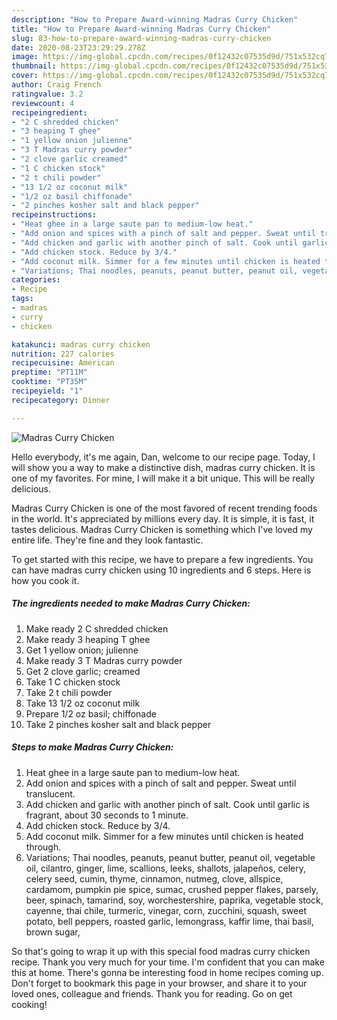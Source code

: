 ```yaml
---
description: "How to Prepare Award-winning Madras Curry Chicken"
title: "How to Prepare Award-winning Madras Curry Chicken"
slug: 83-how-to-prepare-award-winning-madras-curry-chicken
date: 2020-08-23T23:29:29.278Z
image: https://img-global.cpcdn.com/recipes/0f12432c07535d9d/751x532cq70/madras-curry-chicken-recipe-main-photo.jpg
thumbnail: https://img-global.cpcdn.com/recipes/0f12432c07535d9d/751x532cq70/madras-curry-chicken-recipe-main-photo.jpg
cover: https://img-global.cpcdn.com/recipes/0f12432c07535d9d/751x532cq70/madras-curry-chicken-recipe-main-photo.jpg
author: Craig French
ratingvalue: 3.2
reviewcount: 4
recipeingredient:
- "2 C shredded chicken"
- "3 heaping T ghee"
- "1 yellow onion julienne"
- "3 T Madras curry powder"
- "2 clove garlic creamed"
- "1 C chicken stock"
- "2 t chili powder"
- "13 1/2 oz coconut milk"
- "1/2 oz basil chiffonade"
- "2 pinches kosher salt and black pepper"
recipeinstructions:
- "Heat ghee in a large saute pan to medium-low heat."
- "Add onion and spices with a pinch of salt and pepper. Sweat until translucent."
- "Add chicken and garlic with another pinch of salt. Cook until garlic is fragrant, about 30 seconds to 1 minute."
- "Add chicken stock. Reduce by 3/4."
- "Add coconut milk. Simmer for a few minutes until chicken is heated through."
- "Variations; Thai noodles, peanuts, peanut butter, peanut oil, vegetable oil, cilantro, ginger, lime, scallions, leeks, shallots, jalapeños, celery, celery seed, cumin, thyme, cinnamon, nutmeg, clove, allspice, cardamom, pumpkin pie spice, sumac, crushed pepper flakes, parsely, beer, spinach, tamarind, soy, worchestershire, paprika, vegetable stock, cayenne, thai chile, turmeric, vinegar, corn, zucchini, squash, sweet potato, bell peppers, roasted garlic, lemongrass, kaffir lime, thai basil, brown sugar,"
categories:
- Recipe
tags:
- madras
- curry
- chicken

katakunci: madras curry chicken 
nutrition: 227 calories
recipecuisine: American
preptime: "PT11M"
cooktime: "PT35M"
recipeyield: "1"
recipecategory: Dinner

---
```



![Madras Curry Chicken](https://img-global.cpcdn.com/recipes/0f12432c07535d9d/751x532cq70/madras-curry-chicken-recipe-main-photo.jpg)

Hello everybody, it's me again, Dan, welcome to our recipe page. Today, I will show you a way to make a distinctive dish, madras curry chicken. It is one of my favorites. For mine, I will make it a bit unique. This will be really delicious.



Madras Curry Chicken is one of the most favored of recent trending foods in the world. It's appreciated by millions every day. It is simple, it is fast, it tastes delicious. Madras Curry Chicken is something which I've loved my entire life. They're fine and they look fantastic.


To get started with this recipe, we have to prepare a few ingredients. You can have madras curry chicken using 10 ingredients and 6 steps. Here is how you cook it.

<!--inarticleads1-->

##### The ingredients needed to make Madras Curry Chicken:

1. Make ready 2 C shredded chicken
1. Make ready 3 heaping T ghee
1. Get 1 yellow onion; julienne
1. Make ready 3 T Madras curry powder
1. Get 2 clove garlic; creamed
1. Take 1 C chicken stock
1. Take 2 t chili powder
1. Take 13 1/2 oz coconut milk
1. Prepare 1/2 oz basil; chiffonade
1. Take 2 pinches kosher salt and black pepper




<!--inarticleads2-->

##### Steps to make Madras Curry Chicken:

1. Heat ghee in a large saute pan to medium-low heat.
1. Add onion and spices with a pinch of salt and pepper. Sweat until translucent.
1. Add chicken and garlic with another pinch of salt. Cook until garlic is fragrant, about 30 seconds to 1 minute.
1. Add chicken stock. Reduce by 3/4.
1. Add coconut milk. Simmer for a few minutes until chicken is heated through.
1. Variations; Thai noodles, peanuts, peanut butter, peanut oil, vegetable oil, cilantro, ginger, lime, scallions, leeks, shallots, jalapeños, celery, celery seed, cumin, thyme, cinnamon, nutmeg, clove, allspice, cardamom, pumpkin pie spice, sumac, crushed pepper flakes, parsely, beer, spinach, tamarind, soy, worchestershire, paprika, vegetable stock, cayenne, thai chile, turmeric, vinegar, corn, zucchini, squash, sweet potato, bell peppers, roasted garlic, lemongrass, kaffir lime, thai basil, brown sugar,




So that's going to wrap it up with this special food madras curry chicken recipe. Thank you very much for your time. I'm confident that you can make this at home. There's gonna be interesting food in home recipes coming up. Don't forget to bookmark this page in your browser, and share it to your loved ones, colleague and friends. Thank you for reading. Go on get cooking!
